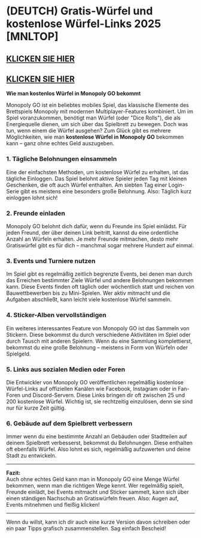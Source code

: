 # (DEUTCH) Gratis-Würfel und kostenlose Würfel-Links 2025 [MNLTOP]


## [KLICKEN SIE HIER](https://lookerstudio.google.com/s/i0yFe1wQxjY)
## [KLICKEN SIE HIER](https://lookerstudio.google.com/s/i0yFe1wQxjY)



**Wie man kostenlos Würfel in Monopoly GO bekommt**

Monopoly GO ist ein beliebtes mobiles Spiel, das klassische Elemente des Brettspiels Monopoly mit modernen Multiplayer-Features kombiniert. Um im Spiel voranzukommen, benötigt man Würfel (oder "Dice Rolls"), die als Energiequelle dienen, um sich über das Spielbrett zu bewegen. Doch was tun, wenn einem die Würfel ausgehen? Zum Glück gibt es mehrere Möglichkeiten, wie man **kostenlose Würfel in Monopoly GO** bekommen kann – ganz ohne echtes Geld auszugeben.

### 1. **Tägliche Belohnungen einsammeln**

Eine der einfachsten Methoden, um kostenlose Würfel zu erhalten, ist das tägliche Einloggen. Das Spiel belohnt aktive Spieler jeden Tag mit kleinen Geschenken, die oft auch Würfel enthalten. Am siebten Tag einer Login-Serie gibt es meistens eine besonders große Belohnung. Also: Täglich kurz einloggen lohnt sich!

### 2. **Freunde einladen**

Monopoly GO belohnt dich dafür, wenn du Freunde ins Spiel einlädst. Für jeden Freund, der über deinen Link beitritt, kannst du eine ordentliche Anzahl an Würfeln erhalten. Je mehr Freunde mitmachen, desto mehr Gratiswürfel gibt es für dich – manchmal sogar mehrere Hundert auf einmal.

### 3. **Events und Turniere nutzen**

Im Spiel gibt es regelmäßig zeitlich begrenzte Events, bei denen man durch das Erreichen bestimmter Ziele Würfel und andere Belohnungen bekommen kann. Diese Events finden oft täglich oder wöchentlich statt und reichen von Bauwettbewerben bis zu Mini-Spielen. Wer aktiv mitmacht und die Aufgaben abschließt, kann leicht viele kostenlose Würfel sammeln.

### 4. **Sticker-Alben vervollständigen**

Ein weiteres interessantes Feature von Monopoly GO ist das Sammeln von Stickern. Diese bekommst du durch verschiedene Aktivitäten im Spiel oder durch Tausch mit anderen Spielern. Wenn du eine Sammlung komplettierst, bekommst du eine große Belohnung – meistens in Form von Würfeln oder Spielgeld.

### 5. **Links aus sozialen Medien oder Foren**

Die Entwickler von Monopoly GO veröffentlichen regelmäßig kostenlose Würfel-Links auf offiziellen Kanälen wie Facebook, Instagram oder in Fan-Foren und Discord-Servern. Diese Links bringen dir oft zwischen 25 und 200 kostenlose Würfel. Wichtig ist, sie rechtzeitig einzulösen, denn sie sind nur für kurze Zeit gültig.

### 6. **Gebäude auf dem Spielbrett verbessern**

Immer wenn du eine bestimmte Anzahl an Gebäuden oder Stadtteilen auf deinem Spielbrett verbesserst, bekommst du Belohnungen. Diese enthalten oft ebenfalls Würfel. Also lohnt es sich, regelmäßig aufzuwerten und deine Stadt zu entwickeln.

---

**Fazit:**  
Auch ohne echtes Geld kann man in Monopoly GO eine Menge Würfel bekommen, wenn man die richtigen Wege kennt. Wer regelmäßig spielt, Freunde einlädt, bei Events mitmacht und Sticker sammelt, kann sich über einen ständigen Nachschub an Gratiswürfeln freuen. Also: Augen auf, Events mitnehmen und fleißig klicken!

---

Wenn du willst, kann ich dir auch eine kurze Version davon schreiben oder ein paar Tipps grafisch zusammenstellen. Sag einfach Bescheid!
